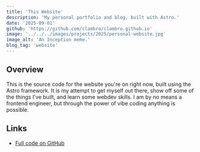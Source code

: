 ```yaml
---
title: 'This Website'
description: 'My personal portfolio and blog, built with Astro.'
date: '2025-09-01'
github: 'https://github.com/clambro/clambro.github.io'
image: '../../../images/projects/2025/personal-website.jpg'
image_alt: 'An Inception meme.'
blog_tag: 'website'
---
```


## Overview

This is the source code for the website you're on right now, built using the Astro framework. It is my attempt to get myself out there, show off some of the things I've built, and learn some webdev skills. I am by no means a frontend engineer, but through the power of vibe coding anything is possible.

## Links

- [Full code on GitHub](https://github.com/clambro/clambro.github.io)
